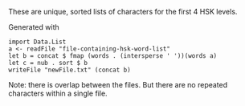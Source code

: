 These are unique, sorted lists of characters for the first 4 HSK levels.

Generated with
```
import Data.List
a <- readFile "file-containing-hsk-word-list"
let b = concat $ fmap (words . (intersperse ' '))(words a)
let c = nub . sort $ b
writeFile "newFile.txt" (concat b)
```

Note: there is overlap between the files. But there are no repeated characters within a single file.
